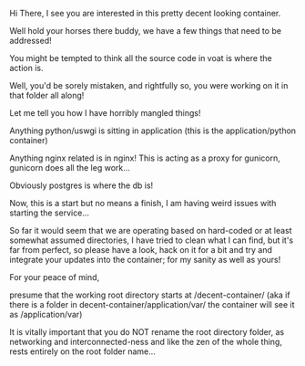 Hi There, 
I see you are interested in this pretty decent looking container.

Well hold your horses there buddy, we have a few things that need to be addressed!

You might be tempted to think all the source code in voat is where the action is.

Well, you'd be sorely mistaken, and rightfully so, you were working on it in that folder all along!

Let me tell you how I have horribly mangled things!

Anything python/uswgi is sitting in application (this is the application/python container)

Anything nginx related is in nginx! This is acting as a proxy for gunicorn, gunicorn does all the leg work...

Obviously postgres is where the db is!

Now, this is a start but no means a finish, I am having weird issues with starting the service...

So far it would seem that we are operating based on hard-coded or at least somewhat assumed directories, I have tried to clean
what I can find, but it's far from perfect, so please have a look, hack on it for a bit and try and integrate your updates into the container; for my sanity as well as yours!

For your peace of mind, 

presume that the working root directory starts at /decent-container/ 
(aka if there is a folder in decent-container/application/var/ the container will see it as /application/var)

It is vitally important that you do NOT rename the root directory folder, as networking and interconnected-ness and like the zen of the whole thing, rests entirely on the root folder name... 

